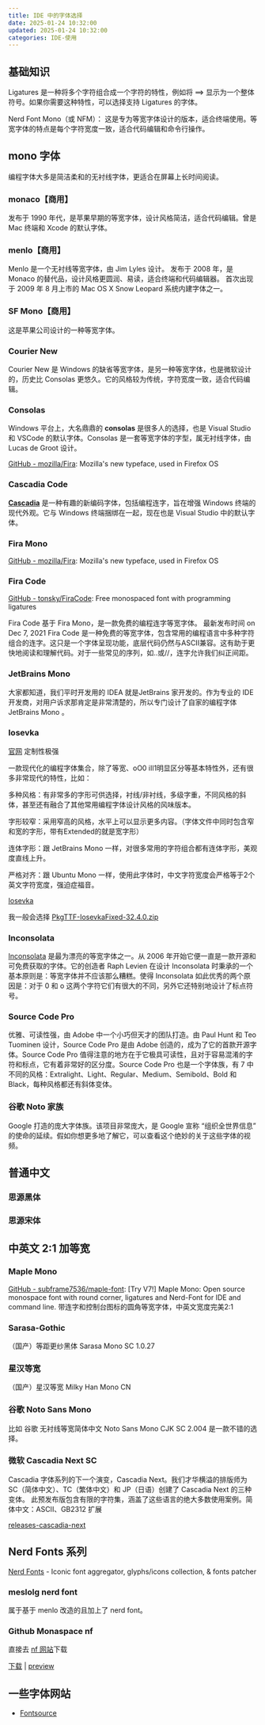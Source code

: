 ```yaml
---
title: IDE 中的字体选择
date: 2025-01-24 10:32:00
updated: 2025-01-24 10:32:00
categories: IDE-使用
---
```


## 基础知识

Ligatures 是一种将多个字符组合成一个字符的特性，例如将 ==> 显示为一个整体符号。如果你需要这种特性，可以选择支持 Ligatures 的字体。

Nerd Font Mono（或 NFM）： 这是专为等宽字体设计的版本，适合终端使用。等宽字体的特点是每个字符宽度一致，适合代码编辑和命令行操作。

## mono 字体

编程字体大多是简洁柔和的无衬线字体，更适合在屏幕上长时间阅读。

### monaco【商用】

发布于 1990 年代，是苹果早期的等宽字体，设计风格简洁，适合代码编辑。曾是 Mac 终端和 Xcode 的默认字体。
<!-- more -->

### menlo【商用】

Menlo 是一个无衬线等宽字体，由 Jim Lyles 设计。
发布于 2008 年，是 Monaco 的替代品，设计风格更圆润、易读，适合终端和代码编辑器。
首次出现于 2009 年 8 月上市的 Mac OS X Snow Leopard 系统内建字体之一。

### SF Mono【商用】

这是苹果公司设计的一种等宽字体。

### Courier New

Courier New 是 Windows 的缺省等宽字体，是另一种等宽字体，也是微软设计的，历史比 Consolas 更悠久。它的风格较为传统，字符宽度一致，适合代码编辑。

### Consolas

Windows 平台上，大名鼎鼎的 **consolas** 是很多人的选择，也是  Visual Studio 和 VSCode 的默认字体。Consolas 是一套等宽字体的字型，属无衬线字体，由 Lucas de Groot 设计。

[GitHub - mozilla/Fira](https://github.com/mozilla/Fira): Mozilla's new typeface, used in Firefox OS

### Cascadia Code

**[Cascadia](https://github.com/microsoft/cascadia-code)** 是一种有趣的新编码字体，包括编程连字，旨在增强 Windows 终端的现代外观。它与 Windows 终端捆绑在一起，现在也是 Visual Studio 中的默认字体。

### Fira Mono

[GitHub - mozilla/Fira](https://github.com/mozilla/Fira): Mozilla's new typeface, used in Firefox OS

### Fira Code

[GitHub - tonsky/FiraCode](https://github.com/tonsky/FiraCode): Free monospaced font with programming ligatures

Fira Code 基于 Fira Mono，是一款免费的编程连字等宽字体。
最新发布时间 on Dec 7, 2021
Fira Code 是一种免费的等宽字体，包含常用的编程语言中多种字符组合的连字。这只是一个字体呈现功能，底层代码仍然与ASCII兼容。这有助于更快地阅读和理解代码。对于一些常见的序列，如..或//，连字允许我们纠正间距。

### JetBrains Mono

大家都知道，我们平时开发用的 IDEA 就是JetBrains 家开发的。作为专业的 IDE 开发商，对用户诉求那肯定是非常清楚的，所以专门设计了自家的编程字体 JetBrains Mono 。

### Iosevka

[官网](https://typeof.net/Iosevka/) 定制性极强

一款现代化的编程字体集合，除了等宽、oO0 iIl1明显区分等基本特性外，还有很多非常现代的特性，比如：

多种风格：有非常多的字形可供选择，衬线/非衬线，多级字重，不同风格的斜体，甚至还有融合了其他常用编程字体设计风格的风味版本。

字形较窄：采用窄高的风格，水平上可以显示更多内容。（字体文件中同时包含窄和宽的字形，带有Extended的就是宽字形）

连体字形：跟 JetBrains Mono 一样，对很多常用的字符组合都有连体字形，美观度直线上升。

严格对齐：跟 Ubuntu Mono 一样，使用此字体时，中文字符宽度会严格等于2个英文字符宽度，强迫症福音。

[Iosevka](https://github.com/be5invis/Iosevka/releases)

我一般会选择 [PkgTTF-IosevkaFixed-32.4.0.zip](https://github.com/be5invis/Iosevka/releases/download/v32.4.0/PkgTTF-IosevkaFixed-32.4.0.zip)

### Inconsolata

[Inconsolata](http://www.levien.com/type/myfonts/inconsolata.html) 是最为漂亮的等宽字体之一。从 2006 年开始它便一直是一款开源和可免费获取的字体。它的创造者 Raph Levien 在设计 Inconsolata 时秉承的一个基本原则是：等宽字体并不应该那么糟糕。使得 Inconsolata 如此优秀的两个原因是：对于 0 和 o 这两个字符它们有很大的不同，另外它还特别地设计了标点符号。

### Source Code Pro

优雅、可读性强，由 Adobe 中一个小巧但天才的团队打造。由 Paul Hunt 和 Teo Tuominen 设计，Source Code Pro 是由 Adobe 创造的，成为了它的首款开源字体。Source Code Pro 值得注意的地方在于它极具可读性，且对于容易混淆的字符和标点，它有着非常好的区分度。Source Code Pro 也是一个字体族，有 7 中不同的风格：Extralight、Light、Regular、Medium、Semibold、Bold 和 Black，每种风格都还有斜体变体。

### 谷歌 Noto 家族

Google 打造的庞大字体族。该项目非常庞大，是 Google 宣称 “组织全世界信息” 的使命的延续。假如你想更多地了解它，可以查看这个绝妙的关于这些字体的视频。

## 普通中文

### 思源黑体

### 思源宋体

## 中英文 2:1 加等宽

### Maple Mono

[GitHub - subframe7536/maple-font](https://github.com/subframe7536/maple-font): [Try V7!] Maple Mono: Open source monospace font with round corner, ligatures and Nerd-Font for IDE and command line. 带连字和控制台图标的圆角等宽字体，中英文宽度完美2:1

### Sarasa-Gothic

（国产）等距更纱黑体 Sarasa Mono SC 1.0.27

### 星汉等宽

（国产）星汉等宽 Milky Han Mono CN

### 谷歌 Noto Sans Mono

比如 谷歌 无衬线等宽简体中文 Noto Sans Mono CJK SC 2.004 是一款不错的选择。

### 微软 Cascadia Next SC

Cascadia 字体系列的下一个演变，Cascadia Next。我们才华横溢的排版师为 SC（简体中文）、TC（繁体中文）和 JP（日语）创建了 Cascadia Next 的三种变体。
此预发布版包含有限的字符集，涵盖了这些语言的绝大多数使用案例。简体中文：ASCII、GB2312 扩展

[releases-cascadia-next](https://github.com/microsoft/cascadia-code/releases/tag/cascadia-next)

## Nerd Fonts 系列

[Nerd Fonts](https://www.nerdfonts.com) - Iconic font aggregator, glyphs/icons collection, & fonts patcher

### meslolg nerd font

属于基于 menlo 改造的且加上了 nerd font。

### Github Monaspace nf

直接去 [nf 网站](https://www.nerdfonts.com/font-downloads)下载

[下载](https://github.com/ryanoasis/nerd-fonts/releases/download/v3.3.0/Monaspace.zip) | [preview](https://www.programmingfonts.org/#monaspace-neon)

## 一些字体网站

* [Fontsource](https://fontsource.org)
